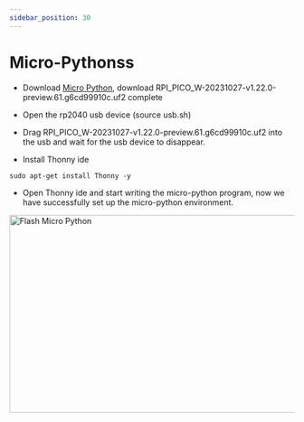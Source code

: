```yaml
---
sidebar_position: 30
---
```


# Micro-Pythonss

- Download [Micro Python](https://micropython.org/download/RPI_PICO/), download RPI_PICO_W-20231027-v1.22.0-preview.61.g6cd99910c.uf2 complete

- Open the rp2040 usb device (source usb.sh)

- Drag RPI_PICO_W-20231027-v1.22.0-preview.61.g6cd99910c.uf2 into the usb and wait for the usb device to disappear.

- Install Thonny ide

```
sudo apt-get install Thonny -y
```

- Open Thonny ide and start writing the micro-python program, now we have successfully set up the micro-python environment.

<img src="/img/x/x2l/flash_micro_python.webp" alt="Flash Micro Python" height="350" width="700" />
